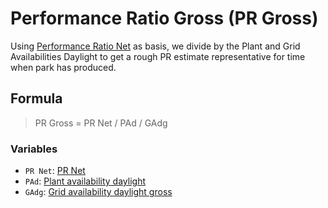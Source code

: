 # Performance Ratio Gross (PR Gross)

Using [Performance Ratio Net](pr_net.md) as basis, we divide by the Plant and Grid Availabilities Daylight to get a rough PR estimate representative for time when park has produced.

## Formula

> PR Gross = PR Net / PAd / GAdg

### Variables
- `PR Net`: [PR Net](pr_net.md)
- `PAd`: [Plant availability daylight](../availability_and_downtime/plant_availability.md)
- `GAdg`: [Grid availability daylight gross](../availability_and_downtime/grid_availability.md)
